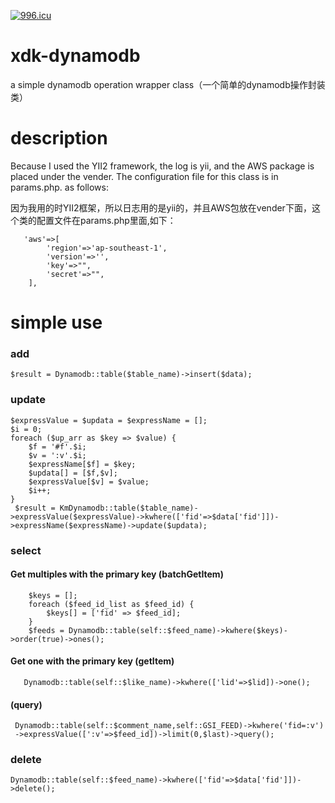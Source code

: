<a href="https://996.icu"><img src="https://img.shields.io/badge/link-996.icu-red.svg" alt="996.icu" /></a>
# xdk-dynamodb
 a simple dynamodb operation wrapper class（一个简单的dynamodb操作封装类）
# description

 Because I used the YII2 framework, the log is yii, and the AWS package is placed under the vender. The configuration file for this class is in params.php. as follows:
 
 因为我用的时YII2框架，所以日志用的是yii的，并且AWS包放在vender下面，这个类的配置文件在params.php里面,如下：

	   'aws'=>[
	        'region'=>'ap-southeast-1',
	        'version'=>'',
	        'key'=>"",
	        'secret'=>"",
	    ],
 # simple use
 
 ### add
    $result = Dynamodb::table($table_name)->insert($data);
 ### update
    $expressValue = $updata = $expressName = [];
    $i = 0;
    foreach ($up_arr as $key => $value) {
        $f = '#f'.$i;
        $v = ':v'.$i;
        $expressName[$f] = $key;
        $updata[] = [$f,$v];
        $expressValue[$v] = $value;
        $i++;
    }
     $result = KmDynamodb::table($table_name)->expressValue($expressValue)->kwhere(['fid'=>$data['fid']])->expressName($expressName)->update($updata);

### select
#### Get multiples with the primary key (batchGetItem)
        $keys = [];
        foreach ($feed_id_list as $feed_id) {
            $keys[] = ['fid' => $feed_id];
        }
        $feeds = Dynamodb::table(self::$feed_name)->kwhere($keys)->order(true)->ones(); 
####    Get one with the primary key (getItem)
       Dynamodb::table(self::$like_name)->kwhere(['lid'=>$lid])->one();
#### (query)
     Dynamodb::table(self::$comment_name,self::GSI_FEED)->kwhere('fid=:v')
     ->expressValue([':v'=>$feed_id])->limit(0,$last)->query();    

### delete
    Dynamodb::table(self::$feed_name)->kwhere(['fid'=>$data['fid']])->delete();  
